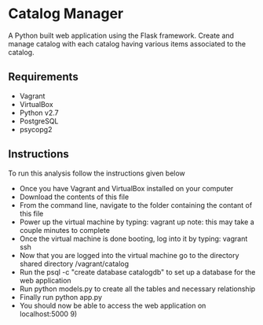 # Catalog Manager
A Python built web application using the Flask framework. Create and manage catalog with each catalog having various items associated to the catalog.

## Requirements

* Vagrant
* VirtualBox
* Python v2.7
* PostgreSQL
* psycopg2

## Instructions
To run this analysis follow the instructions given below

* Once you have Vagrant and VirtualBox installed on your computer
* Download the contents of this file
* From the command line, navigate to the folder containing the contant of this file
* Power up the virtual machine by typing: vagrant up note: this may take a couple minutes to complete
* Once the virtual machine is done booting, log into it by typing: vagrant ssh
* Now that you are logged into the virtual machine go to the directory shared directory /vagrant/catalog
* Run the psql -c "create database catalogdb" to set up a database for the web application
* Run python models.py to create all the tables and necessary relationship
* Finally run python app.py
* You should now be able to access the web application on localhost:5000 9)
